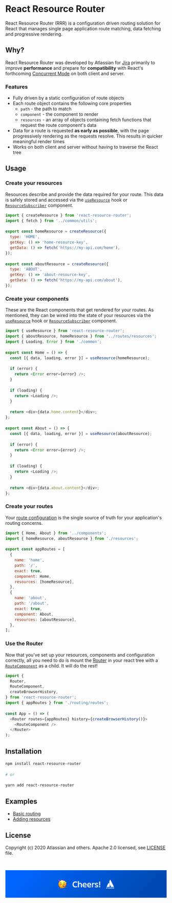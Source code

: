 # React Resource Router

React Resource Router (RRR) is a configuration driven routing solution for React that manages single page application route matching, data fetching and progressive rendering.

## Why?

React Resource Router was developed by Atlassian for [Jira](https://www.atlassian.com/software/jira) primarily to improve **performance** and prepare for **compatibility** with React's forthcoming [Concurrent Mode](https://reactjs.org/docs/concurrent-mode-intro.html) on both client and server.

### Features

- Fully driven by a static configuration of route objects
- Each route object contains the following core properties
  - `path` - the path to match
  - `component` - the component to render
  - `resources` - an array of objects containing fetch functions that request the route component's data
- Data for a route is requested **as early as possible**, with the page progressively rendering as the requests resolve. This results in quicker meaningful render times
- Works on both client and server without having to traverse the React tree

## Usage

### Create your resources

Resources describe and provide the data required for your route. This data is safely stored and accessed via the [`useResource`](/api/hooks#use-resource) hook or [`ResourceSubscriber`](/api/components#resourcesubscriber) component.

```js
import { createResource } from 'react-resource-router';
import { fetch } from '../common/utils';

export const homeResource = createResource({
  type: 'HOME',
  getKey: () => 'home-resource-key',
  getData: () => fetch('https://my-api.com/home'),
});

export const aboutResource = createResource({
  type: 'ABOUT',
  getKey: () => 'about-resource-key',
  getData: () => fetch('https://my-api.com/about'),
});
```

### Create your components

These are the React components that get rendered for your routes. As mentioned, they can be wired into the state of your resources via the [`useResource`](/api/hooks#use-resource) hook or [`ResourceSubscriber`](/api/components#resourcesubscriber) component.

```js
import { useResource } from 'react-resource-router';
import { aboutResource, homeResource } from '../routes/resources';
import { Loading, Error } from './common';

export const Home = () => {
  const [{ data, loading, error }] = useResource(homeResource);

  if (error) {
    return <Error error={error} />;
  }

  if (loading) {
    return <Loading />;
  }

  return <div>{data.home.content}</div>;
};

export const About = () => {
  const [{ data, loading, error }] = useResource(aboutResource);

  if (error) {
    return <Error error={error} />;
  }

  if (loading) {
    return <Loading />;
  }

  return <div>{data.about.content}</div>;
};
```

### Create your routes

Your [route configuration](/router/configuration#how-to-configure-the-router) is the single source of truth for your application's routing concerns.

```js
import { Home, About } from '../components';
import { homeResource, aboutResource } from './resources';

export const appRoutes = [
  {
    name: 'home',
    path: '/',
    exact: true,
    component: Home,
    resources: [homeResource],
  },
  {
    name: 'about',
    path: '/about',
    exact: true,
    component: About,
    resources: [aboutResource],
  },
];
```

### Use the Router

Now that you've set up your resources, components and configuration correctly, all you need to do is mount the [Router](/api/components#router) in your react tree with a [`RouteComponent`](/api/components#routecomponent) as a child. It will do the rest!

```js
import {
  Router,
  RouteComponent,
  createBrowserHistory,
} from 'react-resource-router';
import { appRoutes } from './routing/routes';

const App = () => (
  <Router routes={appRoutes} history={createBrowserHistory()}>
    <RouteComponent />
  </Router>
);
```

## Installation

```bash
npm install react-resource-router

# or

yarn add react-resource-router
```

## Examples

- [Basic routing](https://codesandbox.io/s/react-resource-router-basic-routing-example-5rch8)
- [Adding resources](https://codesandbox.io/s/react-resource-router-basic-routing-with-resources-example-lqm0m)

## License

Copyright (c) 2020 Atlassian and others.
Apache 2.0 licensed, see [LICENSE](LICENSE) file.

<br/>

[![With ❤️ from Atlassian](https://raw.githubusercontent.com/atlassian-internal/oss-assets/master/banner-cheers-light.png)](https://www.atlassian.com)
